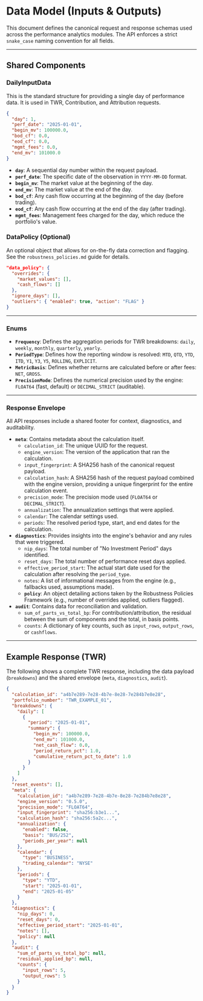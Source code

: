  
# Data Model (Inputs & Outputs)

This document defines the canonical request and response schemas used across the performance analytics modules. The API enforces a strict `snake_case` naming convention for all fields.

---
## Shared Components

### DailyInputData

This is the standard structure for providing a single day of performance data. It is used in TWR, Contribution, and Attribution requests.

```json
{
  "day": 1,
  "perf_date": "2025-01-01",
  "begin_mv": 100000.0,
  "bod_cf": 0.0,
  "eod_cf": 0.0,
  "mgmt_fees": 0.0,
  "end_mv": 101000.0
}
````

  - **`day`**: A sequential day number within the request payload.
  - **`perf_date`**: The specific date of the observation in `YYYY-MM-DD` format.
  - **`begin_mv`**: The market value at the beginning of the day.
  - **`end_mv`**: The market value at the end of the day.
  - **`bod_cf`**: Any cash flow occurring at the beginning of the day (before trading).
  - **`eod_cf`**: Any cash flow occurring at the end of the day (after trading).
  - **`mgmt_fees`**: Management fees charged for the day, which reduce the portfolio's value.

### DataPolicy (Optional)

An optional object that allows for on-the-fly data correction and flagging. See the `robustness_policies.md` guide for details.

```json
"data_policy": {
  "overrides": {
    "market_values": [],
    "cash_flows": []
  },
  "ignore_days": [],
  "outliers": { "enabled": true, "action": "FLAG" }
}
```

-----

### Enums

  - **`Frequency`**: Defines the aggregation periods for TWR breakdowns: `daily`, `weekly`, `monthly`, `quarterly`, `yearly`.
  - **`PeriodType`**: Defines how the reporting window is resolved: `MTD`, `QTD`, `YTD`, `ITD`, `Y1`, `Y3`, `Y5`, `ROLLING`, `EXPLICIT`.
  - **`MetricBasis`**: Defines whether returns are calculated before or after fees: `NET`, `GROSS`.
  - **`PrecisionMode`**: Defines the numerical precision used by the engine: `FLOAT64` (fast, default) or `DECIMAL_STRICT` (auditable).

-----

### Response Envelope

All API responses include a shared footer for context, diagnostics, and auditability.

  - **`meta`**: Contains metadata about the calculation itself.
      - `calculation_id`: The unique UUID for the request.
      - `engine_version`: The version of the application that ran the calculation.
      - `input_fingerprint`: A SHA256 hash of the canonical request payload.
      - `calculation_hash`: A SHA256 hash of the request payload combined with the engine version, providing a unique fingerprint for the entire calculation event.
      - `precision_mode`: The precision mode used (`FLOAT64` or `DECIMAL_STRICT`).
      - `annualization`: The annualization settings that were applied.
      - `calendar`: The calendar settings used.
      - `periods`: The resolved period type, start, and end dates for the calculation.
  - **`diagnostics`**: Provides insights into the engine's behavior and any rules that were triggered.
      - `nip_days`: The total number of "No Investment Period" days identified.
      - `reset_days`: The total number of performance reset days applied.
      - `effective_period_start`: The actual start date used for the calculation after resolving the `period_type`.
      - `notes`: A list of informational messages from the engine (e.g., fallbacks used, assumptions made).
      - **`policy`**: An object detailing actions taken by the Robustness Policies Framework (e.g., number of overrides applied, outliers flagged).
  - **`audit`**: Contains data for reconciliation and validation.
      - `sum_of_parts_vs_total_bp`: For contribution/attribution, the residual between the sum of components and the total, in basis points.
      - `counts`: A dictionary of key counts, such as `input_rows`, `output_rows`, or `cashflows`.

-----

## Example Response (TWR)

The following shows a complete TWR response, including the data payload (`breakdowns`) and the shared envelope (`meta`, `diagnostics`, `audit`).

```json
{
  "calculation_id": "a4b7e289-7e28-4b7e-8e28-7e284b7e8e28",
  "portfolio_number": "TWR_EXAMPLE_01",
  "breakdowns": {
    "daily": [
      {
        "period": "2025-01-01",
        "summary": {
          "begin_mv": 100000.0,
          "end_mv": 101000.0,
          "net_cash_flow": 0.0,
          "period_return_pct": 1.0,
          "cumulative_return_pct_to_date": 1.0
        }
      }
    ]
  },
  "reset_events": [],
  "meta": {
    "calculation_id": "a4b7e289-7e28-4b7e-8e28-7e284b7e8e28",
    "engine_version": "0.5.0",
    "precision_mode": "FLOAT64",
    "input_fingerprint": "sha256:b3e1...",
    "calculation_hash": "sha256:5a2c...",
    "annualization": {
      "enabled": false,
      "basis": "BUS/252",
      "periods_per_year": null
    },
    "calendar": {
      "type": "BUSINESS",
      "trading_calendar": "NYSE"
    },
    "periods": {
      "type": "YTD",
      "start": "2025-01-01",
      "end": "2025-01-05"
    }
  },
  "diagnostics": {
    "nip_days": 0,
    "reset_days": 0,
    "effective_period_start": "2025-01-01",
    "notes": [],
    "policy": null
  },
  "audit": {
    "sum_of_parts_vs_total_bp": null,
    "residual_applied_bp": null,
    "counts": {
      "input_rows": 5,
      "output_rows": 5
    }
  }
}
```

